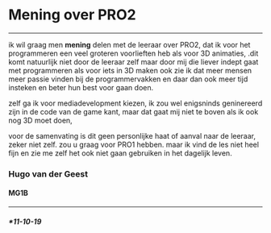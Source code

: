 # Mening over PRO2 
----------------

ik wil graag men **mening** delen met de leeraar over PRO2, dat ik voor het programmeren 
een veel groteren voorlieften heb als voor 3D animaties, 
.dit komt natuurlijk niet door de leeraar zelf maar door 
mij die liever indept gaat met programmeren als voor iets in 3D maken 
ook zie ik dat meer mensen meer passie vinden bij de 
programmervakken en daar dan ook meer tijd insteken en beter hun best
voor gaan doen. 

zelf ga ik voor mediadevelopment kiezen, ik zou wel enigsninds 
geninereerd zijn in de code van de game kant, maar dat gaat mij 
niet te boven als ik ook nog 3D moet doen, 

voor de samenvating is dit geen personlijke haat 
of aanval naar de leeraar, zeker niet zelf. zou u 
graag voor PRO1 hebben. maar ik vind de les niet heel fijn en zie me zelf het 
ook niet gaan gebruiken in het dagelijk leven.
 
### Hugo van der Geest
#### MG1B 
--------
##### *11-10-19 

